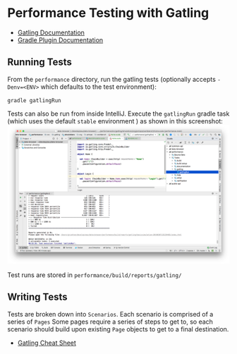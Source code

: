 # Performance Testing with Gatling

* [Gatling Documentation](https://gatling.io/docs/current/)
* [Gradle Plugin Documentation](https://github.com/lkishalmi/gradle-gatling-plugin)

## Running Tests

From the `performance` directory, run the gatling tests (optionally accepts `-Denv=<ENV>` 
which defaults to the test environment):
```shell
gradle gatlingRun
```

Tests can also be run from inside IntelliJ. Execute the `gatlingRun` 
gradle task (which uses the default `stable` environment ) as shown in 
this screenshot: ![Gatling Test in Intellij](./gatlingRun.png)

Test runs are stored in `performance/build/reports/gatling/`

## Writing Tests

Tests are broken down into `Scenarios`. Each scenario is comprised of a series of `Pages`
Some pages require a series of steps to get to, so each scenario should build upon existing
`Page` objects to get to a final destination.

* [Gatling Cheat Sheet](https://gatling.io/docs/current/cheat-sheet/)
